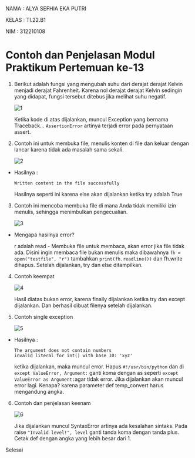 NAMA    : ALYA SEFHIA EKA PUTRI

KELAS   : TI.22.B1

NIM     : 312210108

# Contoh dan Penjelasan Modul Praktikum Pertemuan ke-13

1. Berikut adalah fungsi yang mengubah suhu dari derajat derajat Kelvin menjadi derajat Fahrenheit. Karena nol derajat derajat Kelvin sedingin yang didapat, fungsi tersebut ditebus jika melihat suhu negatif.

    ![1](https://user-images.githubusercontent.com/115520278/208279478-5fcea52a-dc83-416b-9c5d-02b1bbb46776.png)

   Ketika kode di atas dijalankan, muncul Exception yang bernama Traceback...
   ```AssertionError``` artinya terjadi error pada pernyataan assert.
   
2. Contoh ini untuk membuka file, menulis konten di file dan keluar dengan lancar karena tidak ada masalah sama sekali.

    ![2](https://user-images.githubusercontent.com/115520278/208279755-3508a445-99ba-4c90-9210-f990de60450e.png)

- Hasilnya :

      Written content in the file successfully
      
  Hasilnya seperti ini karena else akan dijalankan ketika try adalah True
  
3. Contoh ini mencoba membuka file di mana Anda tidak memiliki izin menulis, sehingga menimbulkan pengecualian.

   ![3](https://user-images.githubusercontent.com/115520278/208279835-94ce0f41-17c8-48be-930c-773e961f91b7.png)

- Mengapa hasilnya error?

  r adalah read - Membuka file untuk membaca, akan error jika file tidak ada. Disini ingin membaca file bukan menulis maka dibawahnya ```fh = open("testfile", "r")``` tambahkan ```print(fh.readline())``` dan fh.write dihapus. Setelah dijalankan, try dan else ditampilkan.
  
4. Contoh keempat

    ![4](https://user-images.githubusercontent.com/115520278/208279919-90b020d0-6dc6-4395-ad50-ec915a4156fd.png)

   Hasil diatas bukan error, karena finally dijalankan ketika try dan except dijalankan. Dan berhasil dibuat filenya setelah dijalankan.
   
5. Contoh single exception

    ![5](https://user-images.githubusercontent.com/115520278/208279963-61d5c290-b856-4af4-91d9-805f0d518525.png)
    
- Hasilnya :

      The argument does not contain numbers 
      invalid literal for int() with base 10: 'xyz'
      
   ketika dijalankan, maka muncul error. Hapus ```#!/usr/bin/python``` dan di ```except ValueError, Argument:``` ganti koma dengan as seperti ```except ValueError as Argument:```agar tidak error. Jika dijalankan akan muncul error lagi. Kenapa? karena parameter def temp_convert harus mengandung angka.
      
6. Contoh dan penjelasan keenam

    ![6](https://user-images.githubusercontent.com/115520278/208279989-e78135d9-6624-48e4-9752-58254c03219d.png)
    
    Jika dijalankan muncul SyntaxError artinya ada kesalahan sintaks. Pada raise ```"Invalid level!", level``` ganti tanda koma dengan tanda plus. Cetak def dengan angka yang lebih besar dari 1.
    
Selesai

